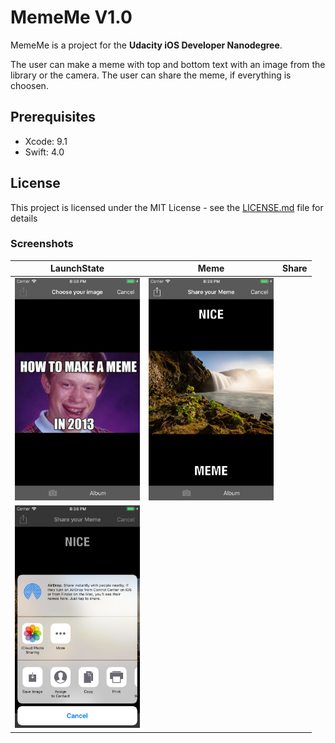 # MemeMe V1.0

MemeMe is a project for the **Udacity iOS Developer Nanodegree**.

The user can make a meme with top and bottom text with an image from the library or the camera. The user can share the meme, if everything is choosen.

## Prerequisites

- Xcode: 9.1
- Swift: 4.0

## License
This project is licensed under the MIT License - see the [LICENSE.md](LICENSE.md) file for details

### Screenshots
| LaunchState | Meme |Share|
|----------|-----------|-----------|
|<img src="https://github.com/MSWagner/MemeMe/blob/master/Screenshots/launchState.png" width="200">|<img src="https://github.com/MSWagner/MemeMe/blob/master/Screenshots/meme.png" width="200">|
|<img src="https://github.com/MSWagner/MemeMe/blob/master/Screenshots/share.png" width="200">|

